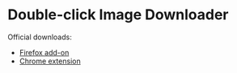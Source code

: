 # Double-click Image Downloader

Official downloads:

- [Firefox add-on](https://addons.mozilla.org/en-US/firefox/addon/double-click-image-download/)
- [Chrome extension](https://chrome.google.com/webstore/detail/bkijmpolkanhdehnlnabfooghjdokakc)
